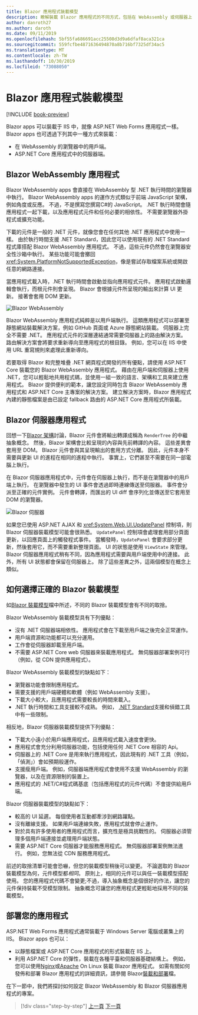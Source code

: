 ```yaml
---
title: Blazor 應用程式裝載模型
description: 瞭解裝載 Blazor 應用程式的不同方式，包括在 WebAssembly 或伺服器上的瀏覽器中。
author: danroth27
ms.author: daroth
ms.date: 09/11/2019
ms.openlocfilehash: 5bf55fa686691acc25508d3d9a6dfaf8aca321ca
ms.sourcegitcommit: 559fcfbe4871636494870a8b716bf7325df34ac5
ms.translationtype: MT
ms.contentlocale: zh-TW
ms.lasthandoff: 10/30/2019
ms.locfileid: "73088050"
---
```

# <a name="blazor-app-hosting-models"></a>Blazor 應用程式裝載模型

[!INCLUDE [book-preview](../../../includes/book-preview.md)]

Blazor apps 可以裝載于 IIS 中，就像 ASP.NET Web Forms 應用程式一樣。 Blazor apps 也可透過下列其中一種方式來裝載：

- 在 WebAssembly 的瀏覽器中的用戶端。
- ASP.NET Core 應用程式中的伺服器端。

## <a name="blazor-webassembly-apps"></a>Blazor WebAssembly 應用程式

Blazor WebAssembly apps 會直接在 WebAssembly 型 .NET 執行時間的瀏覽器中執行。 Blazor WebAssembly apps 的運作方式類似于前端 JavaScript 架構，例如角度或反應。 不過，不是撰寫您撰寫C#的 JavaScript。 .NET 執行時間會隨應用程式一起下載，以及應用程式元件和任何必要的相依性。 不需要瀏覽器外掛程式或擴充功能。

下載的元件是一般的 .NET 元件，就像您會在任何其他 .NET 應用程式中使用一樣。 由於執行時間支援 .NET Standard，因此您可以使用現有的 .NET Standard 程式庫搭配 Blazor WebAssembly 應用程式。 不過，這些元件仍然會在瀏覽器安全性沙箱中執行。 某些功能可能會擲回 <xref:System.PlatformNotSupportedException>，像是嘗試存取檔案系統或開啟任意的網路連接。

當應用程式載入時，.NET 執行時間會啟動並指向應用程式元件。 應用程式啟動邏輯會執行，而根元件則會呈現。 Blazor 會根據元件所呈現的輸出來計算 UI 更新。 接著會套用 DOM 更新。

![Blazor WebAssembly](media/hosting-models/blazor-webassembly.png)

Blazor WebAssembly 應用程式純粹是以用戶端執行。 這類應用程式可以部署至靜態網站裝載解決方案，例如 GitHub 頁面或 Azure 靜態網站裝載。 伺服器上完全不需要 .NET。 應用程式元件的深層連結通常需要伺服器上的路由解決方案。 路由解決方案會將要求重新導向至應用程式的根目錄。 例如，您可以在 IIS 中使用 URL 重寫規則來處理此重新導向。

若要取得 Blazor 和完整堆疊 .NET 網頁程式開發的所有優點，請使用 ASP.NET Core 裝載您的 Blazor WebAssembly 應用程式。 藉由在用戶端和伺服器上使用 .NET，您可以輕鬆地共用程式碼，並使用一組一致的語言、架構和工具來建立應用程式。 Blazor 提供便利的範本，讓您設定同時包含 Blazor WebAssembly 應用程式和 ASP.NET Core 主專案的解決方案。 建立解決方案時，Blazor 應用程式內建的靜態檔案是由已設定 fallback 路由的 ASP.NET Core 應用程式所裝載。

## <a name="blazor-server-apps"></a>Blazor 伺服器應用程式

回想一下[Blazor 架構](architecture-comparison.md#blazor)討論，Blazor 元件會將輸出轉譯成稱為 `RenderTree` 的中繼抽象概念。 然後，Blazor 架構會比較呈現的內容與先前轉譯的內容。 這些差異會套用至 DOM。 Blazor 元件會與其呈現輸出的套用方式分離。 因此，元件本身不需要與更新 UI 的進程在相同的進程中執行。 事實上，它們甚至不需要在同一部電腦上執行。

在 Blazor 伺服器應用程式中，元件會在伺服器上執行，而不是在瀏覽器中的用戶端上執行。 在瀏覽器中發生的 UI 事件會透過即時連線傳送至伺服器。 事件會分派至正確的元件實例。 元件會轉譯，而匯出的 UI diff 會序列化並傳送至它套用至 DOM 的瀏覽器。

![Blazor 伺服器](media/hosting-models/blazor-server.png)

如果您已使用 ASP.NET AJAX 和 <xref:System.Web.UI.UpdatePanel> 控制項，則 Blazor 伺服器裝載模型可能會很熟悉。 `UpdatePanel` 控制項會處理套用部分頁面更新，以回應頁面上的觸發程式事件。 當觸發時，`UpdatePanel` 會要求部分更新，然後套用它，而不需要重新整理頁面。 UI 的狀態是使用 `ViewState` 來管理。 Blazor 伺服器應用程式稍有不同，因為應用程式需要與用戶端使用中的連接。 此外，所有 UI 狀態都會保留在伺服器上。 除了這些差異之外，這兩個模型在概念上類似。

## <a name="how-to-choose-the-right-blazor-hosting-model"></a>如何選擇正確的 Blazor 裝載模型

如[Blazor 裝載模型](https://docs.microsoft.com/aspnet/core/blazor/hosting-models#server-side)檔中所述，不同的 Blazor 裝載模型會有不同的取捨。

Blazor WebAssembly 裝載模型具有下列優點：

- 沒有 .NET 伺服器端相依性。 應用程式會在下載至用戶端之後完全正常運作。
- 用戶端資源和功能都可以充分運用。
- 工作會從伺服器卸載至用戶端。
- 不需要 ASP.NET Core web 伺服器來裝載應用程式。 無伺服器部署案例可行（例如，從 CDN 提供應用程式）。

Blazor WebAssembly 裝載模型的缺點如下：

- 瀏覽器功能會限制應用程式。
- 需要支援的用戶端硬體和軟體（例如 WebAssembly 支援）。
- 下載大小較大，且應用程式需要較長的時間來載入。
- .NET 執行時間和工具支援較不成熟。 例如， [.NET Standard](../../standard/net-standard.md)支援和偵錯工具中有一些限制。

相反地，Blazor 伺服器裝載模型提供下列優點：

- 下載大小遠小於用戶端應用程式，且應用程式載入速度會更快。
- 應用程式會充分利用伺服器功能，包括使用任何 .NET Core 相容的 Api。
- 伺服器上的 .NET Core 是用來執行應用程式，因此現有的 .NET 工具（例如，「偵測」）會如預期般運作。
- 支援瘦用戶端。 例如，伺服器端應用程式會使用不支援 WebAssembly 的瀏覽器，以及在資源限制的裝置上。
- 應用程式的 .NET/C#程式碼基底（包括應用程式的元件代碼）不會提供給用戶端。

Blazor 伺服器裝載模型的缺點如下：

- 較高的 UI 延遲。 每個使用者互動都牽涉到網路躍點。
- 沒有離線支援。 如果用戶端連線失敗，應用程式就會停止運作。
- 對於具有許多使用者的應用程式而言，擴充性是極具挑戰性的。 伺服器必須管理多個用戶端連接並處理用戶端狀態。
- 需要 ASP.NET Core 伺服器才能服務應用程式。 無伺服器部署案例無法進行。 例如，您無法從 CDN 服務應用程式。

前述的取捨清單可能會恐嚇，但您的裝載模型稍後可以變更。 不論選取的 Blazor 裝載模型為何，元件模型都*相同*。 原則上，相同的元件可以與任一裝載模型搭配使用。 您的應用程式代碼不會變更;不過，導入抽象概念是個很好的作法，讓您的元件保持裝載不受模型限制。 抽象概念可讓您的應用程式更輕鬆地採用不同的裝載模型。

## <a name="deploy-your-app"></a>部署您的應用程式

ASP.NET Web Forms 應用程式通常裝載于 Windows Server 電腦或叢集上的 IIS。 Blazor apps 也可以：

- 以靜態檔案或 ASP.NET Core 應用程式的形式裝載在 IIS 上。
- 利用 ASP.NET Core 的彈性，裝載在各種平臺和伺服器基礎結構上。 例如，您可以使用[Nginx](/aspnet/core/host-and-deploy/linux-nginx)或[Apache](/aspnet/core/host-and-deploy/linux-apache) On Linux 裝載 Blazor 應用程式。 如需有關如何發佈和部署 Blazor 應用程式的詳細資訊，請參閱 Blazor[裝載和部署](/aspnet/core/host-and-deploy/blazor/)檔。

在下一節中，我們將探討如何設定 Blazor WebAssembly 和 Blazor 伺服器應用程式的專案。

>[!div class="step-by-step"]
>[上一頁](architecture-comparison.md)
>[下一頁](project-structure.md)
